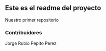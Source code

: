 ## Este es el readme del proyecto

Nuestro primer repositorio


### Contribuidores

Jorge Rubio
Pepito Perez
